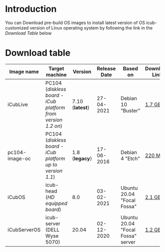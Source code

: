 # Introduction

You can Download pre-build OS images to install latest version of OS icub-customized version of Linux operating system by following the link in the _Download Table_ below

# Download table

| Image name | Target machine | Version | Release Date | Based on  | Download Link | Installation details  |
|---|---|---|---|---|---|---|
| iCubLive | PC104 (_diskless board - iCub platform from version 1.2 on_)  | 7.10 (**latest**) | 27-04-2021  | Debian 10 "Buster"  | [1.7 GB](https://storage.cloud.google.com/icub_os_images/iCubLive_7.10-rt-amd64.img.gz) | [_The iCub Live installation from image_](./pc104/the-icub-live-installation.md) |
| pc104-image-oc | PC104 (_diskless board - iCub platform up to version 1.1_)  | 1.8 (**legacy**)  | 17-06-2016  | Debian 4 "Etch"  | [220 MB](https://storage.cloud.google.com/icub_os_images/pc104-image1.8-oc.img.tar.bz2) | [_The iCub Live installation from image_](./pc104/the-icub-live-installation.md) |
| iCubOS | icub-head (_HD equipped board_)  |  8.0  | 03-02-2021  | Ubuntu 20.04 "Focal Fossa" | [2.1 GB](https://storage.cloud.google.com/icub_os_images/iCubOS_V8.0.20.04.zip)  |  [_The iCub OS installation from image_](./icubos/installation-from-image.md) |
| iCubServerOS  | icub-server (DELL Wyse 5070)| 20.04  | 02-12-2020 | Ubuntu 20.04 "Focal Fossa" server | [1.2 GB](https://storage.cloud.google.com/icub_os_images/iCubServerOS_V20.04.zip)  | [_The iCub Server installation from image_](./other-machines/icub-server-from-image.md) |
